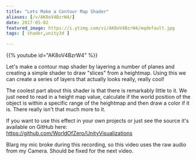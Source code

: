 ```yaml
---
title: "Lets Make a Contour Map Shader"
aliases: [/v/AK8oV4BzrW4/]
date: 2017-05-02
featured_image: https://i.ytimg.com/vi/AK8oV4BzrW4/mqdefault.jpg
tags: [ shader,unity3d ]

---
```


{{% youtube id="AK8oV4BzrW4" %}}

Let's make a contour map shader by layering a number of planes and creating a simple shader to draw "slices" from a heightmap. Using this we can create a series of layers that actually looks really, really cool!

The coolest part about this shader is that there is remarkably little to it. We just need to read in a height map value, calculate if the world position of the object is within a specific range of the heightmap and then draw a color if it is. There really isn't that much more to it.

If you want to use this effect in your own projects or just see the source it's available on GitHub here: https://github.com/WorldOfZero/UnityVisualizations

Blarg my mic broke during this recording, so this video uses the raw audio from my Camera. Should be fixed for the next video.